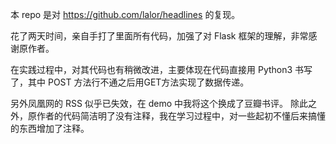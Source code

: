 本 repo 是对 https://github.com/lalor/headlines 的复现。

花了两天时间，亲自手打了里面所有代码，加强了对 Flask 框架的理解，非常感谢原作者。

在实践过程中，对其代码也有稍微改进，主要体现在代码直接用 Python3 书写了，其中 POST 方法行不通之后用GET方法实现了数据传递。

另外凤凰网的 RSS 似乎已失效，在 demo 中我将这个换成了豆瓣书评。
除此之外，原作者的代码简洁明了没有注释，我在学习过程中，对一些起初不懂后来搞懂的东西增加了注释。


